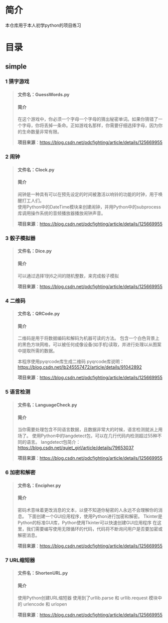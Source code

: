 # 简介  
本仓库用于本人初学python的项目练习  
# 目录  
## simple  
### 1 猜字游戏  
>#### 文件名：GuessWords.py  
>#### 简介  
>在这个游戏中，你必须一个字母一个字母的猜出秘密单词。如果你猜错了一个字母，你将丢掉一条命。正如游戏名那样，你需要仔细选择字母，因为你的生命数量非常有限。
>
>**项目来源**：https://blog.csdn.net/pdcfighting/article/details/125669955

### 2 闹钟
>#### 文件名：Clock.py
> #### 简介
>闹钟是一种具有可以在预先设定的时间被激活以响铃的功能的时钟，用于唤醒打工人们。  
>使用Python中的DateTime模块来创建闹钟，并用Python中的subprocess库调用操作系统的音频播放器播放闹钟声音。
> 
>**项目来源**：https://blog.csdn.net/pdcfighting/article/details/125669955

### 3 骰子模拟器
>#### 文件名：Dice.py
> #### 简介
> 可以通过选择1到6之间的随机整数，来完成骰子模拟
> 
> **项目来源**：https://blog.csdn.net/pdcfighting/article/details/125669955

### 4 二维码
>#### 文件名：QRCode.py
> #### 简介
> 二维码是用于将数据编码和解码为机器可读的方法。 
> 包含一个白色背景上的黑色方块网格，可以被任何成像设备(如手机)读取，并进行处理以从图案中提取所需的数据。
> 
>本程序使用pyqrcode库生成二维码
> pyqrcode库说明：https://blog.csdn.net/lb245557472/article/details/91042892
> 
> **项目来源**：https://blog.csdn.net/pdcfighting/article/details/125669955

### 5 语言检测
>#### 文件名：LanguageCheck.py
> #### 简介
> 当你需要处理包含不同语言数据，且数据非常大的时候，语言检测就派上用场了。 
> 使用Python中的langdetect包，可以在几行代码内检测超过55种不同的语言。
langdetect包简介：https://blog.csdn.net/quiet_girl/article/details/79653037
> 
> **项目来源**：https://blog.csdn.net/pdcfighting/article/details/125669955

### 6 加密和解密
>#### 文件名：Encipher.py
> #### 简介
> 密码术意味着更改消息的文本，以便不知道你秘密的人永远不会理解你的消息。 
> 下面创建一个GUI应用程序，使用Python进行加密和解密。
> Tkinter是Python的标准GUI库，Python使用Tkinter可以快速创建GUI应用程序
> 在这里，我们需要编写使用无限循环的代码，代码将不断询问用户是否要加密或解密消息。
> 
> **项目来源**：https://blog.csdn.net/pdcfighting/article/details/125669955

### 7 URL缩短器
>#### 文件名：ShortenURL.py
> #### 简介
> 使用Python创建URL缩短器
> 使用到了urllib.parse 和 urllib.request 模块中的 urlencode 和 urlopen
> 
> **项目来源**：https://blog.csdn.net/pdcfighting/article/details/125669955